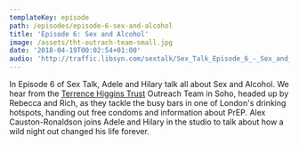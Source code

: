 ```yaml
---
templateKey: episode
path: /episodes/episode-6-sex-and-alcohol
title: 'Episode 6: Sex and Alcohol'
image: /assets/tht-outrach-team-small.jpg
date: '2018-04-19T00:02:54+01:00'
audio: 'http://traffic.libsyn.com/sextalk/Sex_Talk_Episode_6_-_Sex_and_Alcohol.mp3'
---
```

In Episode 6 of Sex Talk, Adele and Hilary talk all about Sex and Alcohol. We hear from the [Terrence Higgins Trust](http://www.tht.org.uk/) Outreach Team in Soho, headed up by Rebecca and Rich, as they tackle the busy bars in one of London's drinking hotspots, handing out free condoms and information about PrEP. Alex Causton-Ronaldson joins Adele and Hilary in the studio to talk about how a wild night out changed his life forever.
